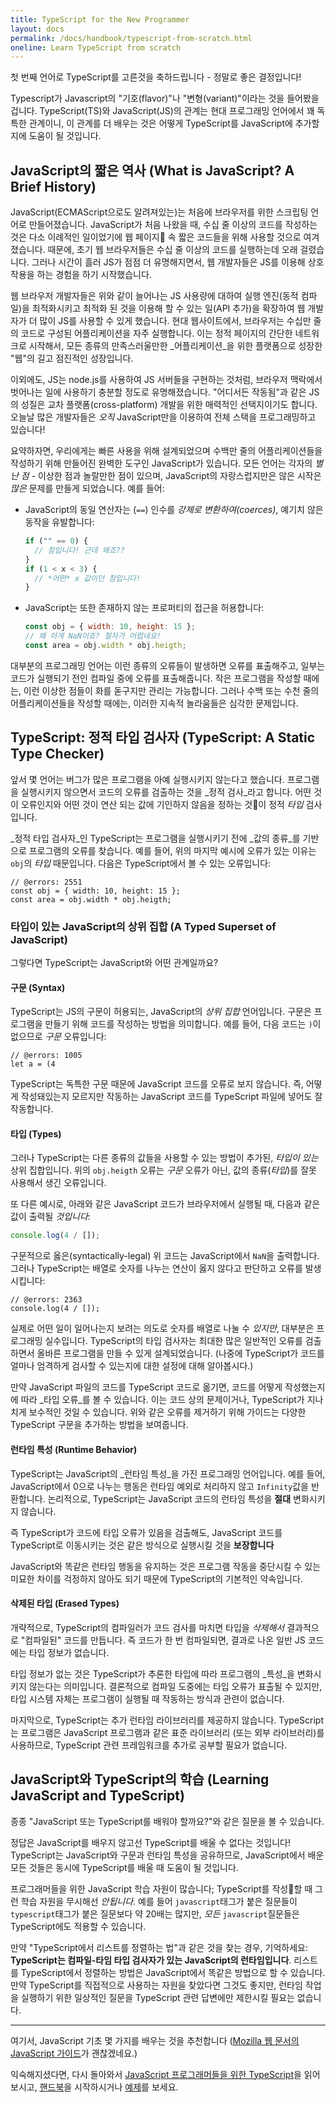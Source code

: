 ```yaml
---
title: TypeScript for the New Programmer
layout: docs
permalink: /docs/handbook/typescript-from-scratch.html
oneline: Learn TypeScript from scratch
---
```


첫 번째 언어로 TypeScript를 고른것을 축하드립니다 - 정말로 좋은 결정입니다!

Typescript가 Javascript의 "기호(flavor)"나 "변형(variant)"이라는 것을 들어봤을 겁니다.
TypeScript(TS)와 JavaScript(JS)의 관계는 현대 프로그래밍 언어에서 꽤 독특한 관계이니, 이 관계를 더 배우는 것은 어떻게 TypeScript를 JavaScript에 추가할지에 도움이 될 것입니다.

## JavaScript의 짧은 역사 (What is JavaScript? A Brief History)

JavaScript(ECMAScript으로도 알려져있는)는 처음에 브라우저를 위한 스크립팅 언어로 만들어졌습니다.
JavaScript가 처음 나왔을 때, 수십 줄 이상의 코드를 작성하는 것은 다소 이례적인 일이었기에 웹 페이지 속 짧은 코드들을 위해 사용할 것으로 여겨졌습니다.
때문에, 초기 웹 브라우저들은 수십 줄 이상의 코드를 실행하는데 오래 걸렸습니다.
그러나 시간이 흘러 JS가 점점 더 유명해지면서, 웹 개발자들은 JS를 이용해 상호작용을 하는 경험을 하기 시작했습니다.

웹 브라우저 개발자들은 위와 같이 늘어나는 JS 사용량에 대하여 실행 엔진(동적 컴파일)을 최적화시키고 최적화 된 것을 이용해 할 수 있는 일(API 추가)을 확장하여 웹 개발자가 더 많이 JS를 사용할 수 있게 했습니다.
현대 웹사이트에서, 브라우저는 수십만 줄의 코드로 구성된 어플리케이션을 자주 실행합니다.
이는 정적 페이지의 간단한 네트워크로 시작해서, 모든 종류의 만족스러울만한 _어플리케이션_을 위한 플랫폼으로 성장한 "웹"의 길고 점진적인 성장입니다.

이외에도, JS는 node.js를 사용하여 JS 서버들을 구현하는 것처럼, 브라우저 맥락에서 벗어나는 일에 사용하기 충분할 정도로 유명해졌습니다.
"어디서든 작동됨"과 같은 JS의 성질은 교차 플랫폼(cross-platform) 개발을 위한 매력적인 선택지이기도 합니다.
오늘날 많은 개발자들은 _오직_ JavaScript만을 이용하여 전체 스택을 프로그래밍하고 있습니다!

요약하자면, 우리에게는 빠른 사용을 위해 설계되었으며 수백만 줄의 어플리케이션들을 작성하기 위해 만들어진 완벽한 도구인 JavaScript가 있습니다.
모든 언어는 각자의 _별난 점_ - 이상한 점과 놀랄만한 점이 있으며, JavaScript의 자랑스럽지만은 않은 시작은 _많은_ 문제를 만들게 되었습니다. 예를 들어:

* JavaScript의 동일 연산자는 (`==`) 인수를 _강제로 변환하여(coerces)_, 예기치 않은 동작을 유발합니다:

  ```js
  if ("" == 0) {
    // 참입니다! 근데 왜죠??
  }
  if (1 < x < 3) {
    // *어떤* x 값이던 참입니다!
  }
  ```

* JavaScript는 또한 존재하지 않는 프로퍼티의 접근을 허용합니다:

  ```js
  const obj = { width: 10, height: 15 };
  // 왜 이게 NaN이죠? 철자가 어렵네요!
  const area = obj.width * obj.heigth;
  ```

대부분의 프로그래밍 언어는 이런 종류의 오류들이 발생하면 오류를 표출해주고, 일부는 코드가 실행되기 전인 컴파일 중에 오류를 표출해줍니다.
작은 프로그램을 작성할 때에는, 이런 이상한 점들이 화를 돋구지만 관리는 가능합니다. 그러나 수백 또는 수천 줄의 어플리케이션들을 작성할 때에는, 이러한 지속적 놀라움들은 심각한 문제입니다.

## TypeScript: 정적 타입 검사자 (TypeScript: A Static Type Checker)

앞서 몇 언어는 버그가 많은 프로그램을 아예 실행시키지 않는다고 했습니다.
프로그램을 실행시키지 않으면서 코드의 오류를 검출하는 것을 _정적 검사_라고 합니다.
어떤 것이 오류인지와 어떤 것이 연산 되는 값에 기인하지 않음을 정하는 것이 정적 _타입_ 검사입니다.

_정적 타입 검사자_인 TypeScript는 프로그램을 실행시키기 전에 _값의 종류_를 기반으로 프로그램의 오류를 찾습니다.
예를 들어, 위의 마지막 예시에 오류가 있는 이유는 `obj`의 _타입_ 때문입니다.
다음은 TypeScript에서 볼 수 있는 오류입니다:

```
// @errors: 2551
const obj = { width: 10, height: 15 };
const area = obj.width * obj.heigth;
```

### 타입이 있는 JavaScript의 상위 집합 (A Typed Superset of JavaScript)

그렇다면 TypeScript는 JavaScript와 어떤 관계일까요?

#### 구문 (Syntax)

TypeScript는 JS의 구문이 허용되는, JavaScript의 _상위 집합_ 언어입니다.
구문은 프로그램을 만들기 위해 코드를 작성하는 방법을 의미합니다.
예를 들어, 다음 코드는 `)`이 없으므로 _구문_ 오류입니다:

```
// @errors: 1005
let a = (4
```

TypeScript는 독특한 구문 때문에 JavaScript 코드를 오류로 보지 않습니다.
즉, 어떻게 작성돼있는지 모르지만 작동하는 JavaScript 코드를 TypeScript 파일에 넣어도 잘 작동합니다.

#### 타입 (Types)

그러나 TypeScript는 다른 종류의 값들을 사용할 수 있는 방법이 추가된, _타입이 있는_ 상위 집합입니다.
위의 `obj.heigth` 오류는 _구문_ 오류가 아닌, 값의 종류(_타입_)를 잘못 사용해서 생긴 오류입니다.

또 다른 예시로, 아래와 같은 JavaScript 코드가 브라우저에서 실행될 때, 다음과 같은 값이 출력될 _것입니다_:

```js
console.log(4 / []);
```

구문적으로 옳은(syntactically-legal) 위 코드는 JavaScript에서 `NaN`을 출력합니다.
그러나 TypeScript는 배열로 숫자를 나누는 연산이 옳지 않다고 판단하고 오류를 발생시킵니다:

```
// @errors: 2363
console.log(4 / []);
```

실제로 어떤 일이 일어나는지 보려는 의도로 숫자를 배열로 나눌 수 _있지만_, 대부분은 프로그래밍 실수입니다.
TypeScript의 타입 검사자는 최대한 많은 일반적인 오류를 검출하면서 올바른 프로그램을 만들 수 있게 설계되었습니다.
(나중에 TypeScript가 코드를 얼마나 엄격하게 검사할 수 있는지에 대한 설정에 대해 알아봅시다.)

만약 JavaScript 파일의 코드를 TypeScript 코드로 옮기면, 코드를 어떻게 작성했는지에 따라 _타입 오류_를 볼 수 있습니다.
이는 코드 상의 문제이거나, TypeScript가 지나치게 보수적인 것일 수 있습니다.
위와 같은 오류를 제거하기 위해 가이드는 다양한 TypeScript 구문을 추가하는 방법을 보여줍니다.

#### 런타임 특성 (Runtime Behavior)

TypeScript는 JavaScript의 _런타임 특성_을 가진 프로그래밍 언어입니다.
예를 들어, JavaScript에서 0으로 나누는 행동은 런타임 예외로 처리하지 않고 `Infinity`값을 반환합니다.
논리적으로, TypeScript는 JavaScript 코드의 런타임 특성을 **절대** 변화시키지 않습니다.

즉 TypeScript가 코드에 타입 오류가 있음을 검출해도, JavaScript 코드를 TypeScript로 이동시키는 것은 같은 방식으로 실행시킬 것을 **보장합니다**

JavaScript와 똑같은 런타임 행동을 유지하는 것은 프로그램 작동을 중단시킬 수 있는 미묘한 차이를 걱정하지 않아도 되기 때문에 TypeScript의 기본적인 약속입니다.

<!--
Missing subsection on the fact that TS extends JS to add syntax for type
specification.  (Since the immediately preceding text was raving about
how JS code can be used in TS.)
-->

#### 삭제된 타입 (Erased Types)

개략적으로, TypeScript의 컴파일러가 코드 검사를 마치면 타입을 _삭제해서_ 결과적으로 "컴파일된" 코드를 만듭니다.
즉 코드가 한 번 컴파일되면, 결과로 나온 일반 JS 코드에는 타입 정보가 없습니다.

타입 정보가 없는 것은 TypeScript가 추론한 타입에 따라 프로그램의 _특성_을 변화시키지 않는다는 의미입니다.
결론적으로 컴파일 도중에는 타입 오류가 표출될 수 있지만, 타입 시스템 자체는 프로그램이 실행될 때 작동하는 방식과 관련이 없습니다.

마지막으로, TypeScript는 추가 런타임 라이브러리를 제공하지 않습니다.
TypeScript는 프로그램은 JavaScript 프로그램과 같은 표준 라이브러리 (또는 외부 라이브러리)를 사용하므로, TypeScript 관련 프레임워크를 추가로 공부할 필요가 없습니다.
<!--
Should extend this paragraph to say that there's an exception of
allowing you to use newer JS features and transpile the code to an older
JS, and this might add small stubs of functionality when needed.  (Maybe
with an example --- something like `?.` would be good in showing readers
that this document is maintained.)
-->

## JavaScript와 TypeScript의 학습 (Learning JavaScript and TypeScript)

종종 "JavaScript 또는 TypeScript를 배워야 할까요?"와 같은 질문을 볼 수 있습니다.

정답은 JavaScript를 배우지 않고선 TypeScript를 배울 수 없다는 것입니다!
TypeScript는 JavaScript와 구문과 런타임 특성을 공유하므로, JavaScript에서 배운 모든 것들은 동시에 TypeScript를 배울 때 도움이 될 것입니다.

프로그래머들을 위한 JavaScript 학습 자원이 많습니다; TypeScript를 작성할 때 그런 학습 자원을 무시해선 _안됩니다_.
예를 들어 `javascript`태그가 붙은 질문들이 `typescript`태그가 붙은 질문보다 약 20배는 많지만, _모든_ `javascript`질문들은 TypeScript에도 적용할 수 있습니다.

만약 "TypeScript에서 리스트를 정렬하는 법"과 같은 것을 찾는 경우, 기억하세요: **TypeScript는 컴파일-타임 타입 검사자가 있는 JavaScript의 런타임입니다**.
리스트를 TypeScript에서 정렬하는 방법은 JavaScript에서 똑같은 방법으로 할 수 있습니다.
만약 TypeScript를 직접적으로 사용하는 자원을 찾았다면 그것도 좋지만, 런타임 작업을 실행하기 위한 일상적인 질문을 TypeScript 관련 답변에만 제한시킬 필요는 없습니다.

---

여기서, JavaScript 기초 몇 가지를 배우는 것을 추천합니다 ([Mozilla 웹 문서의 JavaScript 가이드](https://developer.mozilla.org/docs/Web/JavaScript/Guide)가 괜찮겠네요.)

익숙해지셨다면, 다시 돌아와서 [JavaScript 프로그래머들을 위한 TypeScript](/docs/handbook/typescript-in-5-minutes.html)을 읽어보시고, [핸드북](/docs/handbook/intro.html)을 시작하시거나 [예제](/play#show-examples)를 보세요.

<!-- Note: I'll be happy to write the following... -->
<!--
## Types

    * What's a type? (For newbies)
      * A type is a *kind* of value
      * Types implicitly define what operations make sense on them
      * Lots of different kinds, not just primitives
      * We can make descriptions for all kinds of values
      * The `any` type -- a quick desctiption, what it is, and why it's bad
    * Inference 101
      * Examples
      * TypeScript can figure out types most of the time
      * Two places we'll ask you what the type is: Function boundaries, and later-initialized values
    * Co-learning JavaScript
      * You can+should read existing JS resources
      * Just paste it in and see what happens
      * Consider turning off 'strict' -->